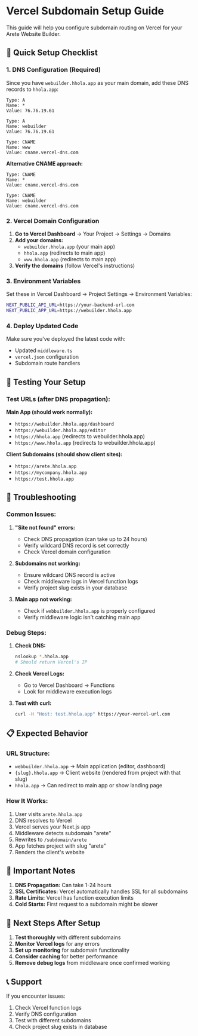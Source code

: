 # Vercel Subdomain Setup Guide

This guide will help you configure subdomain routing on Vercel for your Arete Website Builder.

## 🚀 Quick Setup Checklist

### 1. DNS Configuration (Required)

Since you have `webuilder.hhola.app` as your main domain, add these DNS records to `hhola.app`:

```
Type: A
Name: *
Value: 76.76.19.61

Type: A
Name: webuilder
Value: 76.76.19.61

Type: CNAME
Name: www
Value: cname.vercel-dns.com
```

**Alternative CNAME approach:**
```
Type: CNAME
Name: *
Value: cname.vercel-dns.com

Type: CNAME
Name: webuilder
Value: cname.vercel-dns.com
```

### 2. Vercel Domain Configuration

1. **Go to Vercel Dashboard** → Your Project → Settings → Domains
2. **Add your domains:**
   - `webuilder.hhola.app` (your main app)
   - `hhola.app` (redirects to main app)
   - `www.hhola.app` (redirects to main app)
3. **Verify the domains** (follow Vercel's instructions)

### 3. Environment Variables

Set these in Vercel Dashboard → Project Settings → Environment Variables:

```bash
NEXT_PUBLIC_API_URL=https://your-backend-url.com
NEXT_PUBLIC_APP_URL=https://webuilder.hhola.app
```

### 4. Deploy Updated Code

Make sure you've deployed the latest code with:
- Updated `middleware.ts`
- `vercel.json` configuration
- Subdomain route handlers

## 🧪 Testing Your Setup

### Test URLs (after DNS propagation):

**Main App (should work normally):**
- `https://webuilder.hhola.app/dashboard`
- `https://webuilder.hhola.app/editor`
- `https://hhola.app` (redirects to webuilder.hhola.app)
- `https://www.hhola.app` (redirects to webuilder.hhola.app)

**Client Subdomains (should show client sites):**
- `https://arete.hhola.app`
- `https://mycompany.hhola.app`
- `https://test.hhola.app`

## 🔧 Troubleshooting

### Common Issues:

1. **"Site not found" errors:**
   - Check DNS propagation (can take up to 24 hours)
   - Verify wildcard DNS record is set correctly
   - Check Vercel domain configuration

2. **Subdomains not working:**
   - Ensure wildcard DNS record is active
   - Check middleware logs in Vercel function logs
   - Verify project slug exists in your database

3. **Main app not working:**
   - Check if `webbuilder.hhola.app` is properly configured
   - Verify middleware logic isn't catching main app

### Debug Steps:

1. **Check DNS:**
   ```bash
   nslookup *.hhola.app
   # Should return Vercel's IP
   ```

2. **Check Vercel Logs:**
   - Go to Vercel Dashboard → Functions
   - Look for middleware execution logs

3. **Test with curl:**
   ```bash
   curl -H "Host: test.hhola.app" https://your-vercel-url.com
   ```

## 📋 Expected Behavior

### URL Structure:
- `webbuilder.hhola.app` → Main application (editor, dashboard)
- `{slug}.hhola.app` → Client website (rendered from project with that slug)
- `hhola.app` → Can redirect to main app or show landing page

### How It Works:
1. User visits `arete.hhola.app`
2. DNS resolves to Vercel
3. Vercel serves your Next.js app
4. Middleware detects subdomain "arete"
5. Rewrites to `/subdomain/arete`
6. App fetches project with slug "arete"
7. Renders the client's website

## 🚨 Important Notes

1. **DNS Propagation:** Can take 1-24 hours
2. **SSL Certificates:** Vercel automatically handles SSL for all subdomains
3. **Rate Limits:** Vercel has function execution limits
4. **Cold Starts:** First request to a subdomain might be slower

## 🔄 Next Steps After Setup

1. **Test thoroughly** with different subdomains
2. **Monitor Vercel logs** for any errors
3. **Set up monitoring** for subdomain functionality
4. **Consider caching** for better performance
5. **Remove debug logs** from middleware once confirmed working

## 📞 Support

If you encounter issues:
1. Check Vercel function logs
2. Verify DNS configuration
3. Test with different subdomains
4. Check project slug exists in database
